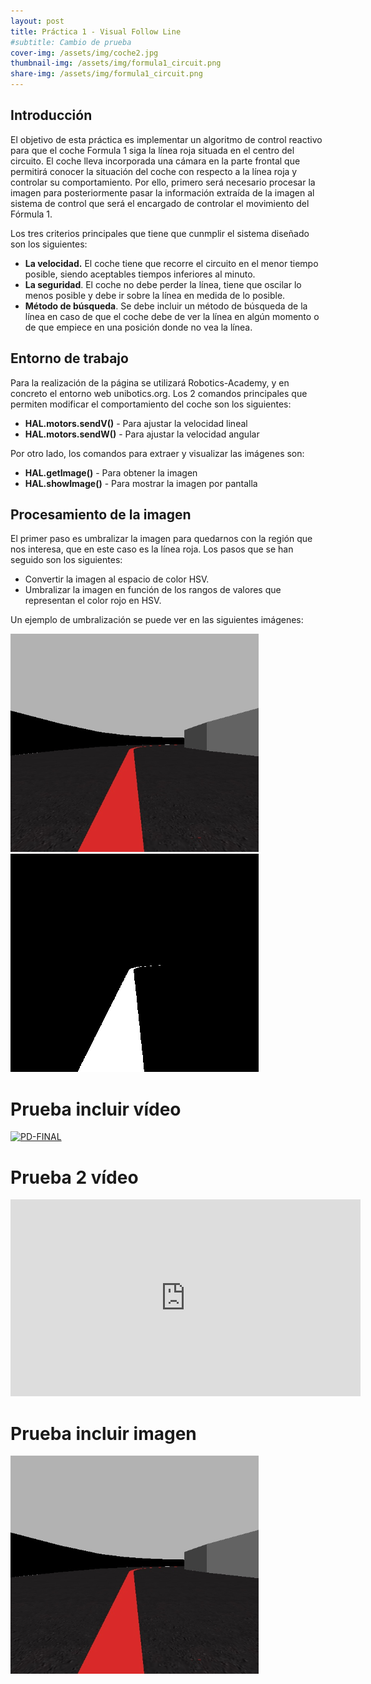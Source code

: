 ```yaml
---
layout: post
title: Práctica 1 - Visual Follow Line
#subtitle: Cambio de prueba
cover-img: /assets/img/coche2.jpg
thumbnail-img: /assets/img/formula1_circuit.png
share-img: /assets/img/formula1_circuit.png
---
```


## Introducción
El objetivo de esta práctica es implementar un algoritmo de control reactivo para que el coche Formula 1 siga la línea roja situada en el centro del circuito. El coche lleva incorporada una cámara en la parte frontal que permitirá conocer la situación del coche con respecto a la línea roja y controlar su comportamiento. Por ello, primero será necesario procesar la imagen para posteriormente pasar la información extraída de la imagen al sistema de control que será el encargado de controlar el movimiento del Fórmula 1. 

Los tres criterios principales que tiene que cunmplir el sistema diseñado son los siguientes:
* **La velocidad.** El coche tiene que recorre el circuito en el menor tiempo posible, siendo aceptables tiempos inferiores al minuto. 
* **La seguridad**. El coche no debe perder la línea, tiene que oscilar lo menos posible y debe ir sobre la línea en medida de lo posible. 
* **Método de búsqueda**. Se debe incluir un método de búsqueda de la línea en caso de que el coche debe de ver la línea en algún momento o de que empiece en una posición donde no vea la línea. 


## Entorno de trabajo
Para la realización de la página se utilizará Robotics-Academy, y en concreto el entorno web unibotics.org. 
Los 2 comandos principales que permiten modificar el comportamiento del coche son los siguientes:
* **HAL.motors.sendV()** - Para ajustar la velocidad lineal
* **HAL.motors.sendW()** - Para ajustar la velocidad angular

Por otro lado, los comandos para extraer y visualizar las imágenes son:
* **HAL.getImage()** - Para obtener la imagen 
* **HAL.showImage()** - Para mostrar la imagen por pantalla


## Procesamiento de la imagen
El primer paso es umbralizar la imagen para quedarnos con la región que nos interesa, que en este caso es la línea roja. Los pasos que se han seguido son los siguientes:
* Convertir la imagen al espacio de color HSV. 
* Umbralizar la imagen en función de los rangos de valores que representan el color rojo en HSV. 

Un ejemplo de umbralización se puede ver en las siguientes imágenes:

![imagen-proc](../assets/img/img1.png#left) 
![mask](../assets/img/mask.png#right)






# Prueba incluir vídeo 
[![PD-FINAL](http://img.youtube.com/vi/CmMLGTU6Q5o/0.jpg)](http://www.youtube.com/watch?v=CmMLGTU6Q5o)

# Prueba 2 vídeo
<iframe width="560" height="315" src="https://www.youtube.com/embed/CmMLGTU6Q5o" frameborder="0" allow="accelerometer; autoplay; clipboard-write; encrypted-media; gyroscope; picture-in-picture" allowfullscreen></iframe>

# Prueba incluir imagen
![imagen-prueba2](../assets/img/img4.PNG)
